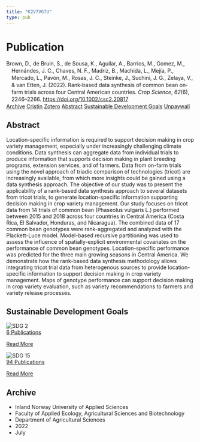 ```yaml
---
title: "K2V7VG7U"
type: pub
---
```

<h1>Publication</h1>
<article id="csl-bib-container-K2V7VG7U" class="csl-bib-container">
  <div class="csl-bib-body" style="line-height: 1.35; padding-left: 1em; text-indent:-1em;">
  <div class="csl-entry">Brown, D., de Bruin, S., de Sousa, K., Aguilar, A., Barrios, M., Gomez, M., Hern&#xE1;ndes, J. C., Chaves, N. F., Madriz, B., Machida, L., Mej&#xED;a, P., Mercado, L., Pav&#xF3;n, M., Rosas, J. C., Steinke, J., Suchini, J. G., Zelaya, V., &amp; van Etten, J. (2022). Rank&#x2010;based data synthesis of common bean on&#x2010;farm trials across four Central American countries. <i>Crop Science</i>, <i>62</i>(6), 2246&#x2013;2266. <a href="https://doi.org/10.1002/csc2.20817">https://doi.org/10.1002/csc2.20817</a></div>
</div>
  <div class="csl-bib-buttons">
    <a href="#taxonomy-article-K2V7VG7U" class="csl-bib-button">Archive</a>
    <a href="https://app.cristin.no/results/show.jsf?id=2039733" alt="Cristin URL" class="csl-bib-button">Cristin</a>
    <a href="http://zotero.org/groups/5402882/items/K2V7VG7U" alt="Zotero URL" class="csl-bib-button">Zotero</a>
    <a href="#abstract-article-K2V7VG7U" class="csl-bib-button">Abstract</a>
    <a href="#sdg-article-K2V7VG7U" class="csl-bib-button">Sustainable Development Goals</a>
    <a href="https://onlinelibrary.wiley.com/doi/pdfdirect/10.1002/csc2.20817" class="csl-bib-button">Unpaywall</a>
  </div>
  <div id="csl-bib-meta-container-K2V7VG7U"></div>
</article>
<div id="csl-bib-meta-K2V7VG7U" class="csl-bib-meta">
  <article id="abstract-article-K2V7VG7U" class="abstract-article">
    <h1>Abstract</h1>
    Location-specific information is required to support decision making in crop variety management, especially under increasingly challenging climate conditions. Data synthesis can aggregate data from individual trials to produce information that supports decision making in plant breeding programs, extension services, and of farmers. Data from on-farm trials using the novel approach of triadic comparison of technologies (tricot) are increasingly available, from which more insights could be gained using a data synthesis approach. The objective of our study was to present the applicability of a rank-based data synthesis approach to several datasets from tricot trials, to generate location-specific information supporting decision making in crop variety management. Our study focuses on tricot data from 14 trials of common bean (Phaseolus vulgaris L.) performed between 2015 and 2018 across four countries in Central America (Costa Rica, El Salvador, Honduras, and Nicaragua). The combined data of 17 common bean genotypes were rank-aggregated and analyzed with the Plackett-Luce model. Model-based recursive partitioning was used to assess the influence of spatially-explicit environmental covariates on the performance of common bean genotypes. Location-specific performance was predicted for the three main growing seasons in Central America. We demonstrate how the rank-based data synthesis methodology allows integrating tricot trial data from heterogenous sources to provide location-specific information to support decision making in crop variety management. Maps of genotype performance can support decision making in crop variety evaluation, such as variety recommendations to farmers and variety release processes.
  </article>
  <article id="sdg-article-K2V7VG7U" class="sdg-article">
    <h1>Sustainable Development Goals</h1>
    <div class="sdg-container"><div id="sdg2" class="sdg"> <img src="{{< params subfolder >}}images/sdg/sdg02_en.png" class="image" alt="SDG 2"> <div class="sdg-overlay"> <a href="{{< params subfolder >}}en/archive/?sdg=2#archive" class="sdg-publication-count"><span>6</span> Publications</a> <p><a href="https://sdgs.un.org/goals/goal2" class="sdg-read-more">Read More</a></p> </div> </div> <div id="sdg15" class="sdg"> <img src="{{< params subfolder >}}images/sdg/sdg15_en.png" class="image" alt="SDG 15"> <div class="sdg-overlay"> <a href="{{< params subfolder >}}en/archive/?sdg=15#archive" class="sdg-publication-count"><span>94</span> Publications</a> <p><a href="https://sdgs.un.org/goals/goal15" class="sdg-read-more">Read More</a></p> </div> </div></div>
  </article>
  <article id="taxonomy-article-K2V7VG7U" class="taxonomy-article">
    <h1>Archive</h1>
    <ul>
      <li>Inland Norway University of Applied Sciences</li>
      <li>Faculty of Applied Ecology, Agricultural Sciences and Biotechnology</li>
      <li>Department of Agricultural Sciences</li>
      <li>2022</li>
      <li>July</li>
    </ul>
  </article>
</div>
